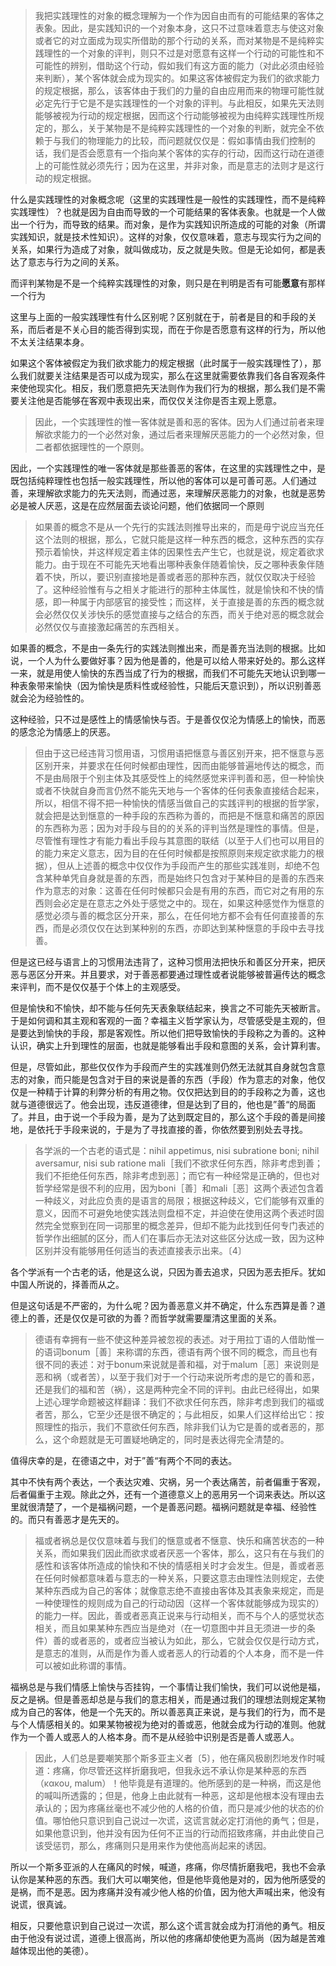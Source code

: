 <blockquote>我把实践理性的对象的概念理解为一个作为因自由而有的可能结果的客体之表象。因此，是实践知识的一个对象本身，这只不过意味着意志与使这对象或者它的对立面成为现实所借助的那个行动的关系，而对某物是不是纯粹实践理性的一个对象的评判，则只不过是对愿意有这样一个行动的可能性和不可能性的辨别，借助这个行动，假如我们有这方面的能力（对此必须由经验来判断），某个客体就会成为现实的。如果这客体被假定为我们的欲求能力的规定根据，那么，该客体由于我们的力量的自由应用而来的物理可能性就必定先行于它是不是实践理性的一个对象的评判。与此相反，如果先天法则能够被视为行动的规定根据，因而这个行动能够被视为由纯粹实践理性所规定的，那么，关于某物是不是纯粹实践理性的一个对象的判断，就完全不依赖于与我们的物理能力的比较，而问题就仅仅是：假如事情由我们控制的话，我们是否会愿意有一个指向某个客体的实存的行动，因而这行动在道德上的可能性就必须先行；因为在这里，并非对象，而是意志的法则才是这行动的规定根据。</blockquote><p>什么是实践理性的对象概念呢（这里的实践理性是一般性的实践理性，而不是纯粹实践理性）？也就是因为自由而导致的一个可能结果的客体表象。也就是一个人做出一个行为，而导致的结果。而对象，是作为实践知识所造成的可能的对象（所谓实践知识，就是技术性知识）。这样的对象，仅仅意味着，意志与现实行为之间的关系，如果行为造成了对象，就叫做成功，反之就是失败。但是无论如何，都是表达了意志与行为之间的关系。</p><p>而评判某物是不是一个纯粹实践理性的对象，则只是在判明是否有可能<b>愿意</b>有那样一个行为</p><p>这里与上面的一般实践理性有什么区别呢？区别就在于，前者是目的和手段的关系，而后者是不关心目的能否得到实现，而在于你是否愿意有这样的行为，所以他不太关注结果本身。</p><p>如果这个客体被假定为我们欲求能力的规定根据（此时属于一般实践理性了），那么我们就要关注结果是否可以成为现实，那么在这里就需要依靠我们各自客观条件来使他现实化。相反，我们愿意把先天法则作为我们行为的根据，那么我们是不需要关注他是否能够在客观中表现出来，而仅仅关注你是否主观上愿意。</p><blockquote>因此，一个实践理性的惟一客体就是善和恶的客体。因为人们通过前者来理解欲求能力的一个必然对象，通过后者来理解厌恶能力的一个必然对象，但二者都依据理性的一个原则。</blockquote><p>因此，一个实践理性的唯一客体就是那些善恶的客体，在这里的实践理性之中，是既包括纯粹理性也包括一般实践理性，所以他的客体可以是可善可恶。人们通过善，来理解欲求能力的先天法则，而通过恶，来理解厌恶能力的对象，也就是恶势必是被人厌恶，这是在应然层面去谈论问题，他们依据同一个原则</p><blockquote>如果善的概念不是从一个先行的实践法则推导出来的，而是毋宁说应当充任这个法则的根据，那么，它就只能是这样一种东西的概念，这种东西的实存预示着愉快，并这样规定着主体的因果性去产生它，也就是说，规定着欲求能力。由于现在不可能先天地看出哪种表象伴随着愉快，反之哪种表象伴随着不快，所以，要识别直接地是善或者恶的那种东西，就仅仅取决于经验了。这种经验惟有与之相关才能进行的那种主体属性，就是愉快和不快的情感，即一种属于内部感官的接受性；而这样，关于直接是善的东西的概念就会必然仅仅关涉快乐的感觉直接与之结合的东西，而关于绝对恶的概念就会必然仅仅与直接激起痛苦的东西相关。</blockquote><p>如果善的概念，不是由一条先行的实践法则推出来，而是善充当法则的根据。比如说，一个人为什么要做好事？因为他是善的，他是可以给人带来好处的。那么这样一来，就是用使人愉快的东西当成了行为的根据，而我们不可能先天地认识到哪一种表象带来愉快（因为愉快是质料性或经验性，只能后天意识到），所以识别善恶就会沦为经验性的。</p><p>这种经验，只不过是感性上的情感愉快与否。于是善仅仅沦为情感上的愉快，而恶的感念沦为情感上的厌恶。</p><blockquote>但由于这已经违背习惯用语，习惯用语把惬意与善区别开来，把不惬意与恶区别开来，并要求在任何时候都由理性，因而由能够普遍地传达的概念，而不是由局限于个别主体及其感受性上的纯然感觉来评判善和恶，但一种愉快或者不快就自身而言仍然不能先天地与一个客体的任何表象直接结合起来，所以，相信不得不把一种愉快的情感当做自己的实践评判的根据的哲学家，就会把是达到惬意的一种手段的东西称为善的，而把是不惬意和痛苦的原因的东西称为恶；因为对手段与目的的关系的评判当然是理性的事情。但是，尽管惟有理性才有能力看出手段与其意图的联结（以至于人们也可以用目的的能力来定义意志，因为目的在任何时候都是按照原则来规定欲求能力的根据），但从上述善的概念中仅仅作为手段而产生的那些实践准则，却绝不包含某种单凭自身就是善的东西，而是始终只包含对于某种目的是善的东西来作为意志的对象：这善在任何时候都只会是有用的东西，而它对之有用的东西则会必定是在意志之外处于感觉之中的。现在，如果这种感觉作为惬意的感觉必须与善的概念区分开来，那么，在任何地方都不会有任何直接善的东西，而是必须仅仅在达到某种别的东西，亦即达到某种惬意的手段中去寻找善。</blockquote><p>但是这已经与语言上的习惯用法违背了，这种习惯用法把快乐和善区分开来，把厌恶与恶区分开来。并且要求，对于善恶都要通过理性或者说能够被普遍传达的概念来评判，而不是仅仅基于个体上的主观感受。</p><p>但是愉快和不愉快，却不能与任何先天表象联结起来，换言之不可能先天被断言。于是如何调和其主观和客观的一面？幸福主义哲学家认为，尽管感受是主观的，但是要达到愉快的手段，那是客观性。所以他们把导致愉快的手段称之为善的。这种认识，确实上升到理性的层面，也就是能够看出手段和意图的关系，会计算利害。</p><p>但是，尽管如此，那些仅仅作为手段而产生的实践准则仍然无法就其自身就包含意志的对象，而只能是包含对于目的来说是善的东西（手段）作为意志的对象，他仅仅是一种精于计算的利弊分析的有用之物。仅仅把达到目的的手段称之为善，这也就与道德很远了。他会出现，违反道德律，但是达到了目的，他也是”善“的局面了。并且，由于说一个手段为善，是为了达到既定目的，那么这个手段的善是间接地，是依托于手段来说的，于是为了寻找直接的善，你依然要到别处去寻找。</p><blockquote>各学派的一个古老的语式是：nihil appetimus, nisi subratione boni; nihil aversamur, nisi sub ratione mali［我们不欲求任何东西，除非考虑到善；我们不拒绝任何东西，除非考虑到恶］；而它有一种经常是正确的，但也对哲学经常是很不利的应用，因为boni［善］和mali［恶］这两个表述包含着一种歧义，对此应负责的是语言的局限；根据这种歧义，它们能够有双重的意义，因而不可避免地使实践法则盘桓不定，并迫使在使用这两个表述时固然完全觉察到在同一词那里的概念差异，但却不能为此找到任何专门表述的哲学作出细腻的区分，而人们在事后亦无法对这些区分达成一致，因为这种区别并没有能够用任何适当的表述直接表示出来。〔4〕</blockquote><p>各个学派有一个古老的话，他是这么说，只因为善去追求，只因为恶去拒斥。犹如中国人所说的，择善而从之。</p><p>但是这句话是不严密的，为什么呢？因为善恶意义并不确定，什么东西算是善？道德上的善，还是仅仅是可欲的为善？而哲学就需要厘清这里面的关系。</p><blockquote>德语有幸拥有一些不使这种差异被忽视的表述。对于用拉丁语的人借助惟一的语词bonum［善］来称谓的东西，德语有两个很不同的概念，而且也有很不同的表述：对于bonum来说就是善和福，对于malum［恶］来说则是恶和祸（或者苦），以至于我们对于一个行动来说所考虑的是它的善和恶，还是我们的福和苦（祸），这是两种完全不同的评判。由此已经得出，如果上述心理学命题被这样翻译：我们不欲求任何东西，除非考虑到我们的福或者苦，那么，它至少还是很不确定的；与此相反，如果人们这样给出它：按照理性的指示，我们不意欲任何东西，除非我们认为它是善的或者恶的，那么，这个命题就是无可置疑地确定的，同时是表达得完全清楚的。</blockquote><p>值得庆幸的是，在德语之中，对于”善“有两个不同的表达。</p><p>其中不快有两个表达，一个表达灾难、灾祸，另一个表达痛苦，前者偏重于客观，后者偏重于主观。除此之外，还有一个道德意义上的恶用另一个词来表达。所以这里就很清楚了，一个是福祸问题，一个是善恶问题。福祸问题就是幸福、经验性的。而只有善恶才是先天的。</p><blockquote>福或者祸总是仅仅意味着与我们的惬意或者不惬意、快乐和痛苦状态的一种关系，而如果我们因此而欲求或者厌恶一个客体，那么，这只有在与我们的感性和该客体所造成的愉快和不快的情感相关时才会发生。但是，善或者恶在任何时候都意味着与意志的一种关系，只要这意志由理性法则规定，去使某种东西成为自己的客体；就像意志绝不直接由客体及其表象来规定，而是一种使理性的规则成为自己的行动动因（这样一个客体就能够成为现实的）的能力一样。因此，善或者恶真正说来与行动相关，而不与个人的感觉状态相关，而且如果某种东西应当是绝对（在一切意图中并且无须进一步的条件）善的或者恶的，或者应当被认为如此，那么，它就会仅仅是行动方式，是意志的准则，从而是作为善人或者恶人的行动着的个人本身，而不是一件可以被如此称谓的事情。</blockquote><p>福祸总是与我们情感上愉快与否挂钩，一个事情让我们愉快，我们可以说他是福，反之是祸。但是善恶却总是与我们的意志相关，而是通过我们的理想法则规定某物成为自己的客体，他是一个先天的。所以善恶真正来说，是与我们的行为，而不是与个人情感相关的。如果某物被视为绝对的善或恶，他就会成为行动的准则。他就作为一个善人或恶人的人格本身。而不是从经验中识别是否是善人或恶人。</p><blockquote>因此，人们总是要嘲笑那个斯多亚主义者〔5〕，他在痛风极剧烈地发作时喊道：疼痛，你尽管还这样折磨我吧，但我永远不承认你是某种恶的东西（κακου, malum）！他毕竟是有道理的。他所感到的是一种祸，而这是他的喊叫所透露的；但是，他身上由此就有一种恶，这却是他根本没有理由去承认的；因为疼痛丝毫也不减少他的人格的价值，而只是减少他的状态的价值。哪怕他只意识到自己说过一次谎，这谎言就必定打消他的勇气；但是，如果他意识到，他并没有因为任何不正当的行动而招致疼痛，并由此使自己该受惩罚，那么，疼痛则只是用来作为使他高尚起来的诱因。</blockquote><p>所以一个斯多亚派的人在痛风的时候，喊道，疼痛，你尽情折磨我吧，我也不会承认你是某种恶的东西。我们大可以嘲笑他，但是他毕竟他是对的，因为他所感受的是祸，而不是恶。因为疼痛并没有减少他人格的价值，因为他大声喊出来，他没有说谎，很真诚。</p><p>相反，只要他意识到自己说过一次谎，那么这个谎言就会成为打消他的勇气。相反由于他没有说过谎，道德上很高尚，所以他的疼痛却使他更为高尚（因为越是苦难越体现出他的美德）。</p><p></p>